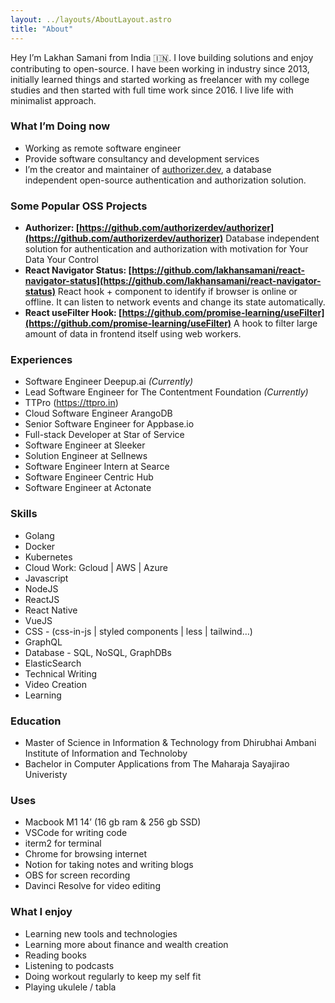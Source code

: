 ```yaml
---
layout: ../layouts/AboutLayout.astro
title: "About"
---
```


Hey I’m Lakhan Samani from India 🇮🇳. I love building solutions and enjoy contributing to open-source. I have been working in industry since 2013, initially learned things and started working as freelancer with my college studies and then started with full time work since 2016. I live life with minimalist approach.

### What I’m Doing now

- Working as remote software engineer
- Provide software consultancy and development services
- I’m the creator and maintainer of [authorizer.dev](http://authorizer.dev), a database independent open-source authentication and authorization solution.


### Some Popular OSS Projects

- **Authorizer: [https://github.com/authorizerdev/authorizer](https://github.com/authorizerdev/authorizer)**
  Database independent solution for authentication and authorization with motivation for Your Data Your Control
- **React Navigator Status: [https://github.com/lakhansamani/react-navigator-status](https://github.com/lakhansamani/react-navigator-status)**
  React hook + component to identify if browser is online or offline. It can listen to network events and change its state automatically.
- **React useFilter Hook: [https://github.com/promise-learning/useFilter](https://github.com/promise-learning/useFilter)**
  A hook to filter large amount of data in frontend itself using web workers.

### Experiences

- Software Engineer Deepup.ai <i>(Currently)</i>
- Lead Software Engineer for The Contentment Foundation <i>(Currently)</i>
- TTPro (https://ttpro.in)
- Cloud Software Engineer ArangoDB
- Senior Software Engineer for Appbase.io
- Full-stack Developer at Star of Service
- Software Engineer at Sleeker
- Solution Engineer at Sellnews
- Software Engineer Intern at Searce
- Software Engineer Centric Hub
- Software Engineer at Actonate

### Skills

- Golang
- Docker
- Kubernetes
- Cloud Work: Gcloud | AWS | Azure
- Javascript
- NodeJS
- ReactJS
- React Native
- VueJS
- CSS - (css-in-js | styled components | less | tailwind…)
- GraphQL
- Database - SQL, NoSQL, GraphDBs
- ElasticSearch
- Technical Writing
- Video Creation
- Learning

### Education

- Master of Science in Information & Technology from Dhirubhai Ambani Institute of Information and Technoloby
- Bachelor in Computer Applications from The Maharaja Sayajirao Univeristy

### Uses

- Macbook M1 14’ (16 gb ram & 256 gb SSD)
- VSCode for writing code
- iterm2 for terminal
- Chrome for browsing internet
- Notion for taking notes and writing blogs
- OBS for screen recording
- Davinci Resolve for video editing

### What I enjoy

- Learning new tools and technologies
- Learning more about finance and wealth creation
- Reading books
- Listening to podcasts
- Doing workout regularly to keep my self fit
- Playing ukulele / tabla
